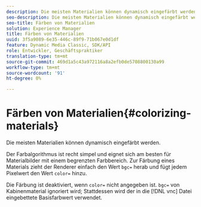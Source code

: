 ```yaml
---
description: Die meisten Materialien können dynamisch eingefärbt werden.
seo-description: Die meisten Materialien können dynamisch eingefärbt werden.
seo-title: Färben von Materialien
solution: Experience Manager
title: Färben von Materialien
uuid: 3f5a9089-6e35-446c-89f9-71b067e0d1df
feature: Dynamic Media Classic, SDK/API
role: Entwickler, Geschäftspraktiker
translation-type: tm+mt
source-git-commit: 469d1a5c43a972116a8a2efb0de5708800130a99
workflow-type: tm+mt
source-wordcount: '91'
ht-degree: 0%

---
```



# Färben von Materialien{#colorizing-materials}

Die meisten Materialien können dynamisch eingefärbt werden.

Der Farbalgorithmus ist recht simpel und eignet sich am besten für Materialbilder mit einem begrenzten Farbbereich. Zur Färbung eines Materials zieht der Renderer einfach den Wert `bgc=` herab und fügt jedem Pixelwert den Wert `color=` hinzu.

Die Färbung ist deaktiviert, wenn `color=` nicht angegeben ist. `bgc=` von Kabinenmaterial ignoriert wird; Stattdessen wird der in die  [!DNL vnc] Datei eingebettete Basisfarbwert verwendet.
